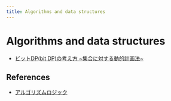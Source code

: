 ```yaml
---
title: Algorithms and data structures
---
```


# Algorithms and data structures

- [ビットDP(bit DP)の考え方 ~集合に対する動的計画法~](https://algo-logic.info/bit-dp/#)

## References

- [アルゴリズムロジック](https://algo-logic.info/)
